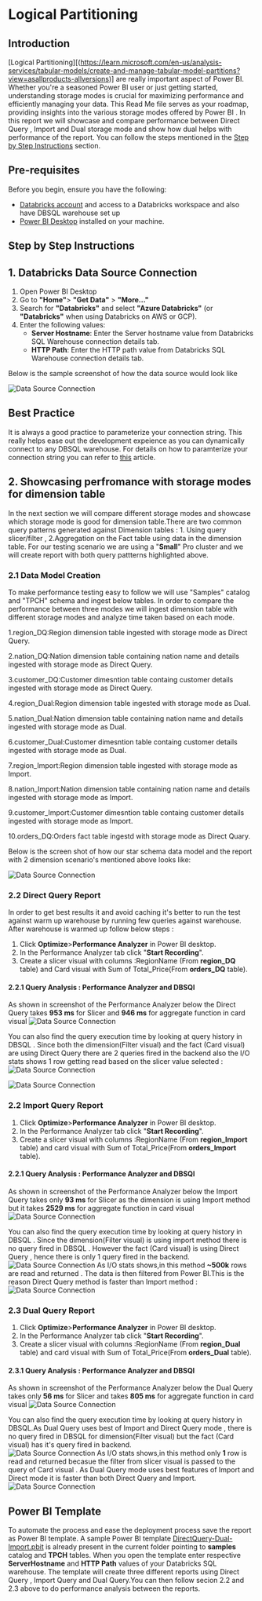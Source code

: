 # Logical Partitioning
## Introduction
[Logical Partitioning][(https://learn.microsoft.com/en-us/analysis-services/tabular-models/create-and-manage-tabular-model-partitions?view=asallproducts-allversions)] are really important aspect of Power BI. Whether you're a seasoned Power BI user or just getting started, understanding storage modes is crucial for maximizing performance and efficiently managing your data. This Read Me file serves as your roadmap, providing insights into the various storage modes offered by Power BI . In this report we will showcase and compare performance between Direct Query , Import and Dual storage mode and show how dual helps with performance of the report. You can follow the steps mentioned in the [Step by Step Instructions](#step-by-step-instructions) section.

## Pre-requisites

Before you begin, ensure you have the following:

- [Databricks account](https://databricks.com/) and access to a Databricks workspace and also have DBSQL warehouse set up 
- [Power BI Desktop](https://powerbi.microsoft.com/desktop/) installed on your machine.


## Step by Step Instructions

## 1. Databricks Data Source Connection 

1. Open Power BI Desktop
2. Go to **"Home"**> **"Get Data"** > **"More..."**
3. Search for **"Databricks"** and select **"Azure Databricks"** (or **"Databricks"** when using Databricks on AWS or GCP).
4. Enter the following values:
   - **Server Hostname**: Enter the Server hostname value from Databricks SQL Warehouse connection details tab.
   - **HTTP Path**: Enter the HTTP path value  from Databricks SQL Warehouse connection details tab.

Below is the sample screenshot of how the data source would look like

![Data Source Connection](./images/conneciton.png)


## Best Practice 
It is always a good practice to parameterize your connection string. This really helps ease out the development expeience as you can dynamically connect to any DBSQL warehouse. For details on how to paramterize your connection string you can refer to [this](/01.%20Connecting%20Power%20BI%20to%20Databricks%20SQL%20using%20Parameters) article.

## 2. Showcasing perfromance with storage modes for dimension table
In the next section we will compare different storage modes and showcase which storage mode is good for dimension table.There are two common query patterns generated against Dimension tables : 1. Using query slicer/filter  , 2.Aggregation on the Fact table using data in the dimension table.  For our testing scenario we are using a "**Small**" Pro cluster and we will create report with both query pattterns highlighted above. 
### 2.1 Data Model Creation
To make performance testing easy to follow we will use "Samples" catalog and "TPCH" schema and ingest below tables. In order to compare the performance between three modes we will ingest dimension table with different storage modes and analyze time taken based on each mode.

1.region_DQ:Region dimension table ingested with storage mode as Direct Query.

2.nation_DQ:Nation dimension table containing nation name and details ingested with storage mode as Direct Query.

3.customer_DQ:Customer dimesntion table containg customer details ingested with storage mode as Direct Query.

4.region_Dual:Region dimension table ingested with storage mode as Dual. 

5.nation_Dual:Nation dimension table containing nation name and details ingested with storage mode as Dual.

6.customer_Dual:Customer dimesntion table containg customer details ingested with storage mode as Dual.

7.region_Import:Region dimension table ingested with storage mode as Import. 

8.nation_Import:Nation dimension table containing nation name and details ingested with storage mode as Import.

9.customer_Import:Customer dimesntion table containg customer details ingested with storage mode as Import.

10.orders_DQ:Orders fact table ingestd with storage mode as Direct Quary.

Below is the screen shot of how our star schema data model and the report with 2 dimension scenario's mentioned above looks like:

![Data Source Connection](./images/DataModel.png)

### 2.2 Direct Query Report 
In order to get best results it and avoid caching it's better to run the test against warm up warehouse by running few queries against warehouse. After warehouse is warmed up follow below steps :
1. Click **Optimize**>**Performance Analyzer** in Power BI desktop.
2. In the Performance Analyzer tab click "**Start Recording**".
3. Create a slicer visual with columns :RegionName (From **region_DQ** table) and Card visual with  Sum of Total_Price(From **orders_DQ** table).
   
#### 2.2.1 Query Analysis : Performance Analyzer and DBSQl 

As shown in screenshot of the Performance Analyzer below the Direct Query takes **953 ms** for Slicer and **946 ms** for aggregate function in card visual  ![Data Source Connection](./images/DirectQuery/PerformanceAnalyzer.png)

You can also find the query execution time by looking at query history in DBSQL . Since both the dimension(Filter visual) and the fact (Card visual) are using Direct Query there are 2 queries fired in the backend also the I/O stats shows 1 row getting read based on the slicer value selected  : 
![Data Source Connection](./images/DirectQuery/QueryHistory.png)

![Data Source Connection](./images/DirectQuery/QueryStats.png)

### 2.2 Import Query Report 
1. Click **Optimize**>**Performance Analyzer** in Power BI desktop.
2. In the Performance Analyzer tab click "**Start Recording**".
3. Create a slicer visual with columns :RegionName (From **region_Import** table) and card visual with Sum of Total_Price(From **orders_Import** table).
   
#### 2.2.1 Query Analysis : Performance Analyzer and DBSQl 

As shown in screenshot of the Performance Analyzer below the Import Query takes only **93 ms** for Slicer as the dimension is using Import method but it takes  **2529 ms** for aggregate function in card visual  ![Data Source Connection](./images/Import/PerformanceAnalyzer.png)

You can also find the query execution time by looking at query history in DBSQL . Since the dimension(Filter visual) is using import method there is no query fired in DBSQL . However the fact (Card visual) is using Direct Query , hence there is only 1 query fired in the backend.  
![Data Source Connection](./images/Import/QueryHistory.png)
As I/O stats shows,in this method **~500k** rows are read and returned . The data is then filtered from Power BI.This is the reason Direct Query method is faster than Import method  : 
![Data Source Connection](./images/Import/QueryStats.png)

### 2.3 Dual Query Report 
1. Click **Optimize**>**Performance Analyzer** in Power BI desktop.
2. In the Performance Analyzer tab click "**Start Recording**".
3. Create a slicer visual with columns :RegionName (From **region_Dual** table) and card visual with Sum of Total_Price(From **orders_Dual** table).
   
#### 2.3.1 Query Analysis : Performance Analyzer and DBSQl 

As shown in screenshot of the Performance Analyzer below the Dual Query takes only **56 ms** for Slicer and takes  **805 ms** for aggregate function in card visual  ![Data Source Connection](./images/Dual/PerformanceAnalyzer.png)

You can also find the query execution time by looking at query history in DBSQL.As Dual Query uses best of Import and Direct Query mode , there is no query fired in DBSQL for dimension(Filter visual) but the fact (Card visual) has it's query fired in backend.  
![Data Source Connection](./images/Dual/QueryHistory.png)
As I/O stats shows,in this method only **1** row is read and returned becasue the filter from slicer visual is passed to the query of Card visual . As Dual Query mode uses best features of Import and Direct mode it is faster than both Direct Query and Import.  
![Data Source Connection](./images/Dual/QueryStats.png)

## Power BI Template 

To automate the process and ease the deployment process save the report as Power BI template. A sample Power BI template [DirectQuery-Dual-Import.pbit](./DirectQuery-Dual-Import.pbit) is already present in the current folder pointing to  **samples** catalog and **TPCH** tables. When you open the template enter respective **ServerHostname** and **HTTP Path** values of your Databricks SQL warehouse. The template will create three different reports using Direct Query , Import Query and Dual Query.You can then follow secion 2.2 and 2.3 above to do performance analysis between the reports. 
